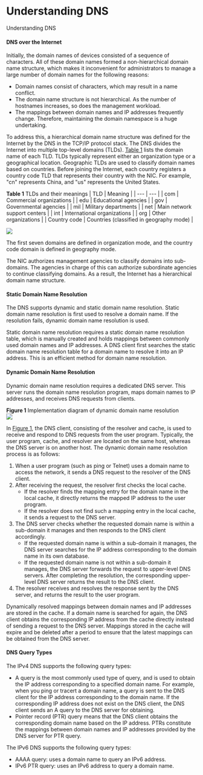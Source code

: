Understanding DNS
=================

Understanding DNS

#### DNS over the Internet

Initially, the domain names of devices consisted of a sequence of characters. All of these domain names formed a non-hierarchical domain name structure, which makes it inconvenient for administrators to manage a large number of domain names for the following reasons:

* Domain names consist of characters, which may result in a name conflict.
* The domain name structure is not hierarchical. As the number of hostnames increases, so does the management workload.
* The mappings between domain names and IP addresses frequently change. Therefore, maintaining the domain namespace is a huge undertaking.

To address this, a hierarchical domain name structure was defined for the Internet by the DNS in the TCP/IP protocol stack. The DNS divides the Internet into multiple top-level domains (TLDs). [Table 1](#EN-US_CONCEPT_0000001512830982__tab1) lists the domain name of each TLD. TLDs typically represent either an organization type or a geographical location. Geographic TLDs are used to classify domain names based on countries. Before joining the Internet, each country registers a country code TLD that represents their country with the NIC. For example, "cn" represents China, and "us" represents the United States.

**Table 1** TLDs and their meanings
| TLD | Meaning |
| --- | --- |
| com | Commercial organizations |
| edu | Educational agencies |
| gov | Governmental agencies |
| mil | Military departments |
| net | Main network support centers |
| int | International organizations |
| org | Other organizations |
| Country code | Countries (classified in geography mode) |


![](public_sys-resources/note_3.0-en-us.png) 

The first seven domains are defined in organization mode, and the country code domain is defined in geography mode.

The NIC authorizes management agencies to classify domains into sub-domains. The agencies in charge of this can authorize subordinate agencies to continue classifying domains. As a result, the Internet has a hierarchical domain name structure.


#### Static Domain Name Resolution

The DNS supports dynamic and static domain name resolution. Static domain name resolution is first used to resolve a domain name. If the resolution fails, dynamic domain name resolution is used.

Static domain name resolution requires a static domain name resolution table, which is manually created and holds mappings between commonly used domain names and IP addresses. A DNS client first searches the static domain name resolution table for a domain name to resolve it into an IP address. This is an efficient method for domain name resolution.


#### Dynamic Domain Name Resolution

Dynamic domain name resolution requires a dedicated DNS server. This server runs the domain name resolution program, maps domain names to IP addresses, and receives DNS requests from clients.

**Figure 1** Implementation diagram of dynamic domain name resolution  
![](figure/en-us_image_0000001563750909.png)

In [Figure 1](#EN-US_CONCEPT_0000001512830982__fig01), the DNS client, consisting of the resolver and cache, is used to receive and respond to DNS requests from the user program. Typically, the user program, cache, and resolver are located on the same host, whereas the DNS server is on another host. The dynamic domain name resolution process is as follows:

1. When a user program (such as ping or Telnet) uses a domain name to access the network, it sends a DNS request to the resolver of the DNS client.
2. After receiving the request, the resolver first checks the local cache.
   * If the resolver finds the mapping entry for the domain name in the local cache, it directly returns the mapped IP address to the user program.
   * If the resolver does not find such a mapping entry in the local cache, it sends a request to the DNS server.
3. The DNS server checks whether the requested domain name is within a sub-domain it manages and then responds to the DNS client accordingly.
   * If the requested domain name is within a sub-domain it manages, the DNS server searches for the IP address corresponding to the domain name in its own database.
   * If the requested domain name is not within a sub-domain it manages, the DNS server forwards the request to upper-level DNS servers. After completing the resolution, the corresponding upper-level DNS server returns the result to the DNS client.
4. The resolver receives and resolves the response sent by the DNS server, and returns the result to the user program.

Dynamically resolved mappings between domain names and IP addresses are stored in the cache. If a domain name is searched for again, the DNS client obtains the corresponding IP address from the cache directly instead of sending a request to the DNS server. Mappings stored in the cache will expire and be deleted after a period to ensure that the latest mappings can be obtained from the DNS server.


#### DNS Query Types

The IPv4 DNS supports the following query types:

* A query is the most commonly used type of query, and is used to obtain the IP address corresponding to a specified domain name. For example, when you ping or tracert a domain name, a query is sent to the DNS client for the IP address corresponding to the domain name. If the corresponding IP address does not exist on the DNS client, the DNS client sends an A query to the DNS server for obtaining.
* Pointer record (PTR) query means that the DNS client obtains the corresponding domain name based on the IP address. PTRs constitute the mappings between domain names and IP addresses provided by the DNS server for PTR query.

The IPv6 DNS supports the following query types:

* AAAA query: uses a domain name to query an IPv6 address.
* IPv6 PTR query: uses an IPv6 address to query a domain name.